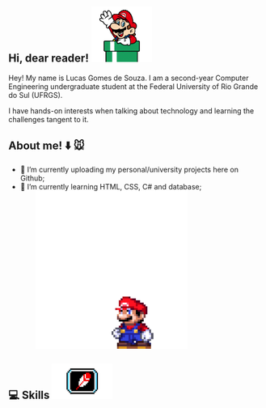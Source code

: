 ## Hi, dear reader! ![olá](mariodown.gif)
Hey! My name is Lucas Gomes de Souza. I am a second-year Computer Engineering undergraduate student at the Federal University of Rio Grande do Sul (UFRGS).

I have hands-on interests when talking about technology and learning the challenges tangent to it.

## About me! :arrow_down: :mouse: 
- 🔭 I’m currently uploading my personal/university projects here on Github;     
- 🌱 I’m currently learning HTML, CSS, C# and database; <img src="mario.gif" width="300" style="display: block; margin-left: auto; margin-right: 150px;">


## :computer: Skills <img src="https://github.com/lucasgdesouza/lucasgdesouza/raw/main/skills.gif" width="120" height="70">


